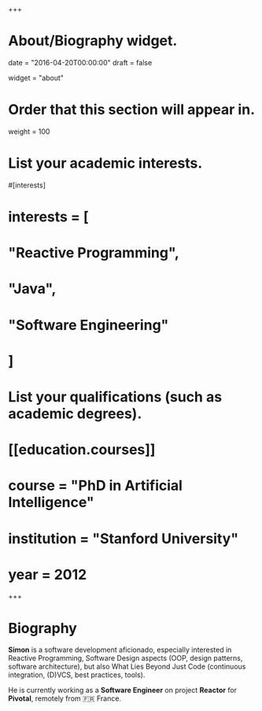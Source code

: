 +++
# About/Biography widget.

date = "2016-04-20T00:00:00"
draft = false

widget = "about"

# Order that this section will appear in.
weight = 100

# List your academic interests.
#[interests]
#  interests = [
#    "Reactive Programming",
#    "Java",
#    "Software Engineering"
#  ]

# List your qualifications (such as academic degrees).
# [[education.courses]]
#  course = "PhD in Artificial Intelligence"
#  institution = "Stanford University"
#  year = 2012

+++

# Biography

**Simon** is a software development aficionado, especially interested in Reactive
Programming, Software Design aspects (OOP, design patterns, software architecture),
but also What Lies Beyond Just Code (continuous integration, (D)VCS, best practices,
tools).

He is currently working as a **Software Engineer** on project **Reactor** for **Pivotal**,
remotely from :fr: France.
